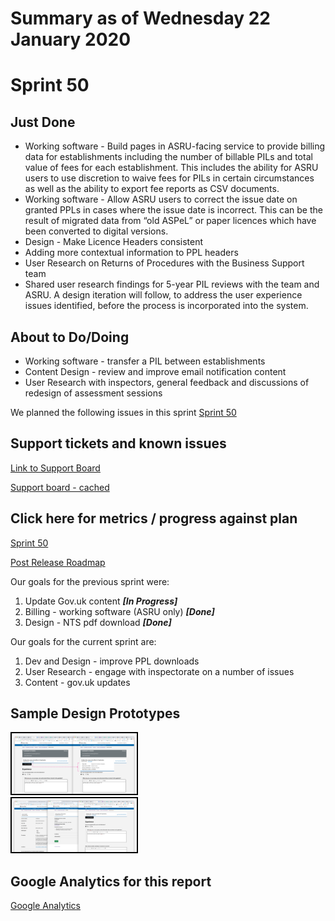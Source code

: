 # Summary as of Wednesday 22 January 2020 

# Sprint 50

## Just Done
* Working software - Build pages in ASRU-facing service to provide billing data for establishments including the number of billable PILs and total value of fees for each establishment. This includes the ability for ASRU users to use discretion to waive fees for PILs in certain circumstances as well as the ability to export fee reports as CSV documents.
* Working software - Allow ASRU users to correct the issue date on granted PPLs in cases where the issue date is incorrect. This can be the result of migrated data from “old ASPeL” or paper licences which have been converted to digital versions. 
* Design - Make Licence Headers consistent
* Adding more contextual information to PPL headers
* User Research on Returns of Procedures with the Business Support team
* Shared user research findings for 5-year PIL reviews with the team and ASRU. A design iteration will follow, to address the user experience issues identified, before the process is incorporated into the system.

## About to Do/Doing
* Working software - transfer a PIL between establishments 
* Content Design - review and improve email notification content
* User Research with inspectors, general feedback and discussions of redesign of assessment sessions


We planned the following issues in this sprint 
[Sprint 50](graphs/sprint22012020.png)

## Support tickets and known issues
[Link to Support Board](https://collaboration.homeoffice.gov.uk/jira/secure/RapidBoard.jspa?rapidView=1717&selectedIssue=ASSB-253)

[Support board - cached](graphs/supportBoard22012020.png)

## Click here for metrics / progress against plan
[Sprint 50](graphs/progress22012020.png)

[Post Release Roadmap](graphs/roadmap22012020.png)

Our goals for the previous sprint were: 
1. Update Gov.uk content ***[In Progress]***
2. Billing - working software (ASRU only) ***[Done]***
3. Design - NTS pdf download ***[Done]***

Our goals for the current sprint are:
1. Dev and Design - improve PPL downloads 
2. User Research - engage with inspectorate on a number of issues
3. Content - gov.uk updates

## Sample Design Prototypes
<a href="graphs/proto1_22012020.png"><img src="graphs/proto1_22012020.png" alt="HTML5 Icon" width="200" style="border:2px solid black"></a>
<br>
<a href="graphs/proto2_22012020.png"><img src="graphs/proto2_22012020.png" alt="HTML5 Icon" width="200" style="border:2px solid black"></a>
<br>


## Google Analytics for this report
[Google Analytics](graphs/GA22012020.png)

